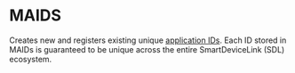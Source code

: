# MAIDS
Creates new and registers existing unique [application IDs](../application-ids).  Each ID stored in MAIDs is guaranteed to be unique across the entire SmartDeviceLink (SDL) ecosystem.
